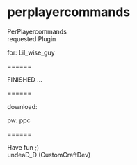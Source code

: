 perplayercommands
============

PerPlayercommands                                    
requested Plugin

for: Lil_wise_guy  

======

FINISHED ...

======

download: 
           
pw: ppc

======

Have fun ;)                                                                                   
undeaD_D (CustomCraftDev)
